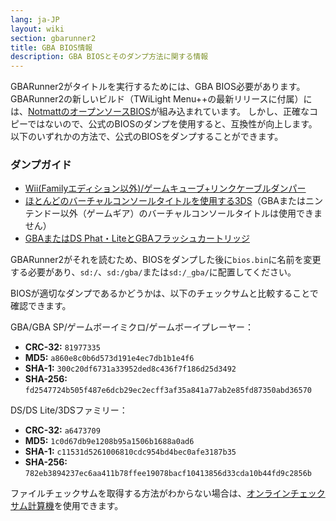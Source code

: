 ```yaml
---
lang: ja-JP
layout: wiki
section: gbarunner2
title: GBA BIOS情報
description: GBA BIOSとそのダンプ方法に関する情報
---
```


GBARunner2がタイトルを実行するためには、GBA BIOS必要があります。 GBARunner2の新しいビルド（TWiLight Menu++の最新リリースに付属）には、[NotmattのオープンソースBIOS](https://github.com/Normmatt/gba_bios)が組み込まれています。 しかし、正確なコピーではないので、公式のBIOSのダンプを使用すると、互換性が向上します。 以下のいずれかの方法で、公式のBIOSをダンプすることができます。

### ダンプガイド

- [Wii(Familyエディション以外)/ゲームキューブ+リンクケーブルダンパー](https://github.com/FIX94/gba-link-cable-dumper)
- [ほとんどのバーチャルコンソールタイトルを使用する3DS](https://glazedbelmont.github.io/gbabiosdump/#virtual-console-title-from-a-3ds)（GBAまたはニンテンドー以外（ゲームギア）のバーチャルコンソールタイトルは使用できません）
- [GBAまたはDS Phat・LiteとGBAフラッシュカートリッジ](https://glazedbelmont.github.io/gbabiosdump/#gameboy-advance-sp-micro-ds-ds-lite)

GBARunner2がそれを読むため、BIOSをダンプした後に`bios.bin`に名前を変更する必要があり、`sd:/`、`sd:/gba/`または`sd:/_gba/`に配置してください。

BIOSが適切なダンプであるかどうかは、以下のチェックサムと比較することで確認できます。

GBA/GBA SP/ゲームボーイミクロ/ゲームボーイプレーヤー：
- **CRC-32:** `81977335`
- **MD5:** `a860e8c0b6d573d191e4ec7db1b1e4f6`
- **SHA-1:** `300c20df6731a33952ded8c436f7f186d25d3492`
- **SHA-256:** `fd2547724b505f487e6dcb29ec2ecff3af35a841a77ab2e85fd87350abd36570`

DS/DS Lite/3DSファミリー：
- **CRC-32:** `a6473709`
- **MD5:** `1c0d67db9e1208b95a1506b1688a0ad6`
- **SHA-1:** `c11531d5261006810cdc954bd4bec0afe3187b35`
- **SHA-256:** `782eb3894237ec6aa411b78ffee19078bacf10413856d33cda10b44fd9c2856b`

ファイルチェックサムを取得する方法がわからない場合は、[オンラインチェックサム計算機](https://emn178.github.io/online-tools/crc32_checksum.html)を使用できます。
